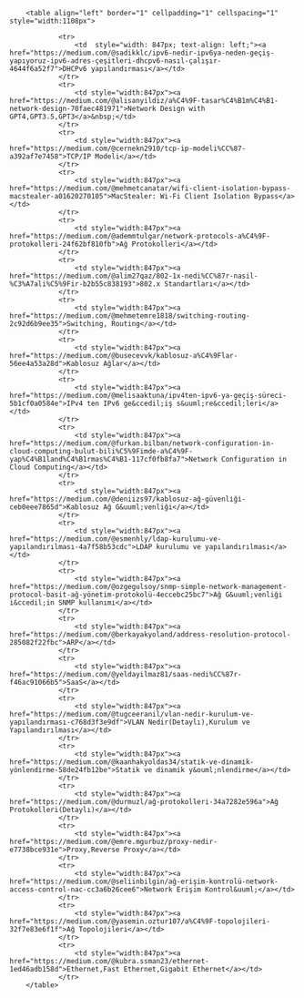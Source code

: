 
        <table align="left" border="1" cellpadding="1" cellspacing="1" style="width:1108px">

                <tr>
                    <td  style="width: 847px; text-align: left;"><a href="https://medium.com/@sadikklc/ipv6-nedir-ipv6ya-neden-geçiş-yapıyoruz-ipv6-adres-çeşitleri-dhcpv6-nasıl-çalışır-4644f6a52f7">DHCPv6 yapılandırması</a></td>
                </tr>
                <tr>
                    <td style="width:847px"><a href="https://medium.com/@alisanyildiz/a%C4%9F-tasar%C4%B1m%C4%B1-network-design-70faec481971">Network Design with GPT4,GPT3.5,GPT3</a>&nbsp;</td>
                </tr>
                <tr>
                    <td style="width:847px"><a href="https://medium.com/@cernekn2910/tcp-ip-modeli%CC%87-a392af7e7458">TCP/IP Modeli</a></td>
                </tr>
                <tr>
                    <td style="width:847px"><a href="https://medium.com/@mehmetcanatar/wifi-client-isolation-bypass-macstealer-a01620270105">MacStealer: Wi-Fi Client Isolation Bypass</a></td>
                </tr>
                <tr>
                    <td style="width:847px"><a href="https://medium.com/@ademmtulgar/network-protocols-a%C4%9F-protokolleri-24f62bf810fb">Ağ Protokolleri</a></td>
                </tr>
                <tr>
                    <td style="width:847px"><a href="https://medium.com/@alim27qaz/802-1x-nedi%CC%87r-nasil-%C3%A7ali%C5%9Fir-b2b55c838193">802.x Standartları</a></td>
                </tr>
                <tr>
                    <td style="width:847px"><a href="https://medium.com/@mehmetemre1818/switching-routing-2c92d6b9ee35">Switching, Routing</a></td>
                </tr>
                <tr>
                    <td style="width:847px"><a href="https://medium.com/@busecevvk/kablosuz-a%C4%9Flar-56ee4a53a28d">Kablosuz Ağlar</a></td>
                </tr>
                <tr>
                    <td style="width:847px"><a href="https://medium.com/@melisaaktuna/ipv4ten-ipv6-ya-geçiş-süreci-5b1cf0a0584e">IPv4 ten IPv6 ge&ccedil;iş s&uuml;re&ccedil;leri</a></td>
                </tr>
                <tr>
                    <td style="width:847px"><a href="https://medium.com/@furkan.bilban/network-configuration-in-cloud-computing-bulut-bili%C5%9Fimde-a%C4%9F-yap%C4%B1land%C4%B1rmas%C4%B1-117cf0fb8fa7">Network Configuration in Cloud Computing</a></td>
                </tr>
                <tr>
                    <td style="width:847px"><a href="https://medium.com/@deniizs97/kablosuz-ağ-güvenli̇ği̇-ceb0eee7865d">Kablosuz Ağ G&uuml;venliği</a></td>
                </tr>
                <tr>
                    <td style="width:847px"><a href="https://medium.com/@esmenhly/ldap-kurulumu-ve-yapılandırılması-4a7f58b53cdc">LDAP kurulumu ve yapılandırılması</a></td>
                </tr>
                <tr>
                    <td style="width:847px"><a href="https://medium.com/@ozgegulsoy/snmp-simple-network-management-protocol-basit-ağ-yönetim-protokolü-4eccebc25bc7">Ağ G&uuml;venliği i&ccedil;in SNMP kullanımı</a></td>
                </tr>
                <tr>
                    <td style="width:847px"><a href="https://medium.com/@berkayakyoland/address-resolution-protocol-285082f22fbc">ARP</a></td>
                </tr>
                <tr>
                    <td style="width:847px"><a href="https://medium.com/@yeldayilmaz81/saas-nedi%CC%87r-f46ac91066b5">SaaS</a></td>
                </tr>
                <tr>
                    <td style="width:847px"><a href="https://medium.com/@tugceeranil/vlan-nedir-kurulum-ve-yapılandırması-c768d3f3e9df">VLAN Nedir(Detaylı),Kurulum ve Yapılandırılması</a></td>
                </tr>
                <tr>
                    <td style="width:847px"><a href="https://medium.com/@kaanhakyoldas34/stati̇k-ve-di̇nami̇k-yönlendi̇rme-58de24fb12be">Statik ve dinamik y&ouml;nlendirme</a></td>
                </tr>
                <tr>
                    <td style="width:847px"><a href="https://medium.com/@durmuzl/ağ-protokolleri-34a7282e596a">Ağ Protokolleri(Detaylı)</a></td>
                </tr>
                <tr>
                    <td style="width:847px"><a href="https://medium.com/@emre.mgurbuz/proxy-nedir-e7738bce931e">Proxy,Reverse Proxy</a></td>
                </tr>
                <tr>
                    <td style="width:847px"><a href="https://medium.com/@seliinbilgin/ağ-erişim-kontrolü-network-access-control-nac-cc3a6b26cee6">Network Erişim Kontrol&uuml;</a></td>
                </tr>
                <tr>
                    <td style="width:847px"><a href="https://medium.com/@yasemin.oztur107/a%C4%9F-topolojileri-32f7e83e6f1f">Ağ Topolojileri</a></td>
                </tr>
                <tr>
                    <td style="width:847px"><a href="https://medium.com/@kubra.ssman23/ethernet-1ed46adb158d">Ethernet,Fast Ethernet,Gigabit Ethernet</a></td>
                </tr>
        </table>
